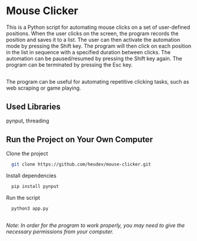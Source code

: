 # Mouse Clicker

This is a Python script for automating mouse clicks on a set of user-defined positions. When the user clicks on the screen, the program records the position and saves it to a list. The user can then activate the automation mode by pressing the Shift key. The program will then click on each position in the list in sequence with a specified duration between clicks. The automation can be paused/resumed by pressing the Shift key again. The program can be terminated by pressing the Esc key.


## 

The program can be useful for automating repetitive clicking tasks, such as web scraping or game playing.

  
## Used Libraries

pynput, threading

  
## Run the Project on Your Own Computer

Clone the project

```bash
  git clone https://github.com/heudev/mouse-clicker.git
```

Install dependencies

```bash
  pip install pynput 
```

Run the script

```bash
  python3 app.py
```

  ##

*Note: In order for the program to work properly, you may need to give the necessary permissions from your computer.*
